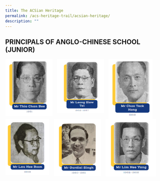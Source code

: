 ```yaml
---
title: The ACSian Heritage
permalink: /acs-heritage-trail/acsian-heritage/
description: ""
---
```

## PRINCIPALS OF ANGLO-CHINESE SCHOOL (JUNIOR)

<img align="left" style="width:30%;margin-right:15px;" src="/images/princi1.jpg">
<img align="left" style="width:30%;margin-right:15px;" src="/images/princi2.jpg">
<img align="left" style="width:28%;margin-right:15px;" src="/images/princi3.jpg">
<br clear="left">

<img align="left" style="width:28%;margin-right:15px;" src="/images/princi4.jpg">
<img align="left" style="width:30%;margin-right:15px;" src="/images/princi5.jpg">
<img align="left" style="width:32%;margin-right:15px;" src="/images/princi6.jpg">
<br clear="left">